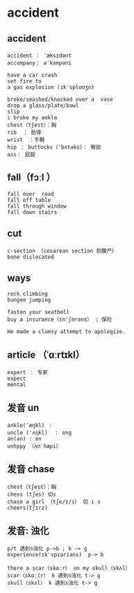 # accident

## accident
```
accident ： ˈæksɪdənt 
accompany： əˈkʌmpəni

have a car crash 
set fire to 
a gas explosion (ɪkˈsploʊʒn)

broke/smashed/knocked over a  vase
drop a glass/plate/bowl
slip
i broke my ankle
chest（tʃest）：胸
rib  ： 肋骨
wrist  ：手腕
hip ： buttocks（ˈbʌtəks）： 臀部
ass： 屁股

```

## fall（fɔːl ）
```
fall over  road
fall off table 
fall through window
fall down stairs
```

## cut
```
c-section （cesarean section 剖腹产）
bone dislocated
```

## ways
```
rock climbing
bungee jumping

fasten your seatbell 
buy a insurance（ɪnˈʃʊrəns） : 保险

He made a clumsy attempt to apologize.

```
## article （ˈɑːrtɪkl）
```
expert ： 专家
expect
mental
```

## 发音 un
```
ankle(ˈæŋkl) ： 
uncle (ˈʌŋkl)  ： ong
an(ən) : en 
unhppy （ʌnˈhæpi）
```

## 发音 chase
```
chest（tʃest）：胸
chess (tʃes) 切s
chase a girl （tʃe/ɪ/s） 切 i s
cheers(tʃɪrz)  
```

## 发音: 浊化
```
p/t 遇到s浊化 p->b ; k -> g
experience(ɪkˈspɪəriəns)  p-> b 

there a scar（skɑːr） on my skull（skʌl）
scar（skɑː(r） k 遇到s浊化 t-> g
skull（skʌl） k 遇到s浊化 t-> g
```